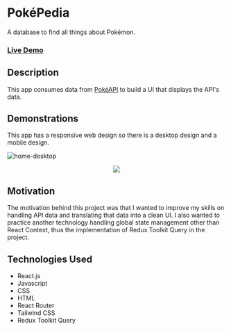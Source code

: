 # PokéPedia
A database to find all things about Pokémon.

### [Live Demo](https://pokepedia-tn.netlify.app/)

## Description
This app consumes data from [PokéAPI](https://pokeapi.co/) to build a UI that displays the API's data.

## Demonstrations
This app has a responsive web design so there is a desktop design and a mobile design.

![home-desktop](https://user-images.githubusercontent.com/42354863/211959209-1f18a319-8353-48b9-a1bf-a2a6d715fb56.png)

<p align="center">
          <img src="https://user-images.githubusercontent.com/42354863/211959219-dcc7ad9a-9bbb-44e3-a4ca-68b35ef5f3f5.png" />
</p>
          
## Motivation
The motivation behind this project was that I wanted to improve my skills on handling API data and translating that data into a clean UI. I also wanted to practice another technology handling global state management other than React Context, thus the implementation of Redux Toolkit Query in the project.

## Technologies Used
* React.js
* Javascript
* CSS
* HTML
* React Router
* Tailwind CSS
* Redux Toolkit Query
